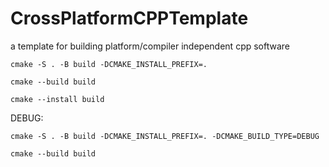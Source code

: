 # CrossPlatformCPPTemplate
a template for building platform/compiler independent cpp software

`cmake -S . -B build -DCMAKE_INSTALL_PREFIX=.`

`cmake --build build`

`cmake --install build`

DEBUG:

`cmake -S . -B build -DCMAKE_INSTALL_PREFIX=. -DCMAKE_BUILD_TYPE=DEBUG`

`cmake --build build`